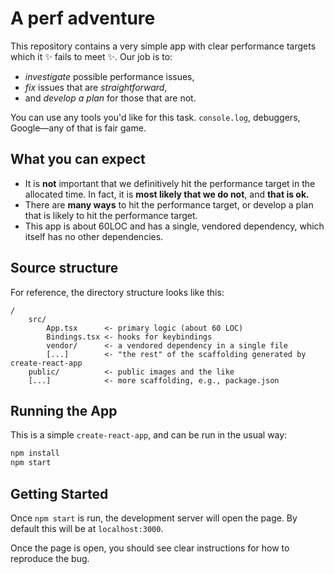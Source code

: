 # A perf adventure

This repository contains a very simple app with clear performance targets which it ✨ fails to meet
✨. Our job is to:

-   _investigate_ possible performance issues,
-   _fix_ issues that are _straightforward_,
-   and _develop a plan_ for those that are not.

You can use any tools you'd like for this task. `console.log`, debuggers, Google—any of that is fair
game.

## What you can expect

-   It is **not** important that we definitively hit the performance target in the allocated time.
    In fact, it is **most likely that we do not**, and **that is ok.**
-   There are **many ways** to hit the performance target, or develop a plan that is likely to hit
    the performance target.
-   This app is about 60LOC and has a single, vendored dependency, which itself has no other
    dependencies.

## Source structure

For reference, the directory structure looks like this:

```
/
    src/
        App.tsx      <- primary logic (about 60 LOC)
        Bindings.tsx <- hooks for keybindings
        vendor/      <- a vendored dependency in a single file
        [...]        <- "the rest" of the scaffolding generated by create-react-app
    public/          <- public images and the like
    [...]            <- more scaffolding, e.g., package.json
```

## Running the App

This is a simple `create-react-app`, and can be run in the usual way:

```sh
npm install
npm start
```

## Getting Started

Once `npm start` is run, the development server will open the page. By default this will be at
`localhost:3000`.

Once the page is open, you should see clear instructions for how to reproduce the bug.
